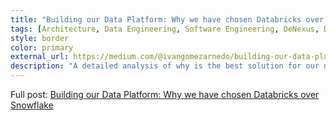 ```yaml
---
title: "Building our Data Platform: Why we have chosen Databricks over Snowflake"
tags: [Architecture, Data Engineering, Software Engineering, DeNexus, Databricks]
style: border
color: primary
external_url: https://medium.com/@ivangomezarnedo/building-our-data-platform-why-we-have-chosen-databricks-over-snowflake-3b26ffb1c282
description: "A detailed analysis of why is the best solution for our needs."
---
```


Full post: [Building our Data Platform: Why we have chosen Databricks over Snowflake](https://medium.com/@ivangomezarnedo/building-our-data-platform-why-we-have-chosen-databricks-over-snowflake-3b26ffb1c282)
